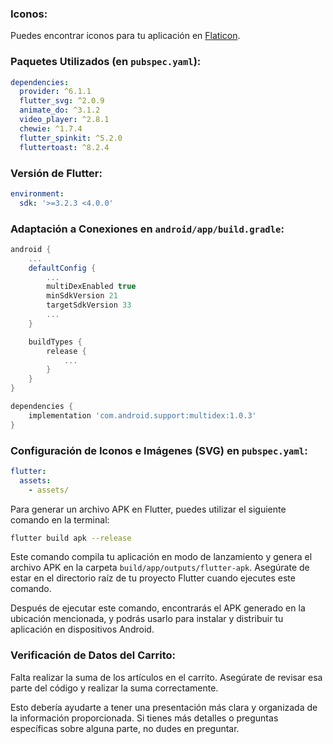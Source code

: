 ### Iconos:
Puedes encontrar iconos para tu aplicación en [Flaticon](https://www.flaticon.es/resultados?word=abeja).

### Paquetes Utilizados (en `pubspec.yaml`):
```yaml
dependencies:
  provider: ^6.1.1
  flutter_svg: ^2.0.9
  animate_do: ^3.1.2
  video_player: ^2.8.1
  chewie: ^1.7.4
  flutter_spinkit: ^5.2.0
  fluttertoast: ^8.2.4
```

### Versión de Flutter:
```yaml
environment:
  sdk: '>=3.2.3 <4.0.0'
```

### Adaptación a Conexiones en `android/app/build.gradle`:
```gradle
android {
    ...
    defaultConfig {
        ...
        multiDexEnabled true
        minSdkVersion 21
        targetSdkVersion 33
        ...
    }

    buildTypes {
        release {
            ...
        }
    }
}

dependencies {
    implementation 'com.android.support:multidex:1.0.3'
}
```

### Configuración de Iconos e Imágenes (SVG) en `pubspec.yaml`:
```yaml
flutter:
  assets:
    - assets/
```


Para generar un archivo APK en Flutter, puedes utilizar el siguiente comando en la terminal:

```bash
flutter build apk --release
```

Este comando compila tu aplicación en modo de lanzamiento y genera el archivo APK en la carpeta `build/app/outputs/flutter-apk`. Asegúrate de estar en el directorio raíz de tu proyecto Flutter cuando ejecutes este comando.

Después de ejecutar este comando, encontrarás el APK generado en la ubicación mencionada, y podrás usarlo para instalar y distribuir tu aplicación en dispositivos Android.

### Verificación de Datos del Carrito:
Falta realizar la suma de los artículos en el carrito. Asegúrate de revisar esa parte del código y realizar la suma correctamente.

Esto debería ayudarte a tener una presentación más clara y organizada de la información proporcionada. Si tienes más detalles o preguntas específicas sobre alguna parte, no dudes en preguntar.
